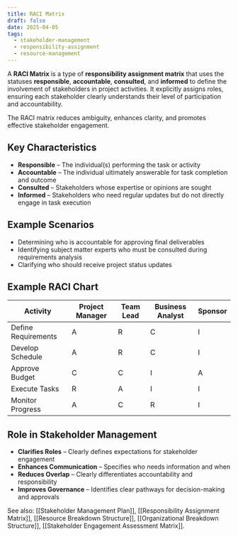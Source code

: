 ```yaml
---
title: RACI Matrix
draft: false
date: 2025-04-05
tags:
  - stakeholder-management
  - responsibility-assignment
  - resource-management
---
```


A **RACI Matrix** is a type of **responsibility assignment matrix** that uses the statuses **responsible**, **accountable**, **consulted**, and **informed** to define the involvement of stakeholders in project activities. It explicitly assigns roles, ensuring each stakeholder clearly understands their level of participation and accountability.

The RACI matrix reduces ambiguity, enhances clarity, and promotes effective stakeholder engagement.

## Key Characteristics

- **Responsible** – The individual(s) performing the task or activity  
- **Accountable** – The individual ultimately answerable for task completion and outcome  
- **Consulted** – Stakeholders whose expertise or opinions are sought  
- **Informed** – Stakeholders who need regular updates but do not directly engage in task execution  

## Example Scenarios

- Determining who is accountable for approving final deliverables  
- Identifying subject matter experts who must be consulted during requirements analysis  
- Clarifying who should receive project status updates  

## Example RACI Chart

| Activity             | Project Manager | Team Lead | Business Analyst | Sponsor |
|----------------------|-----------------|-----------|------------------|---------|
| Define Requirements  | A               | R         | C                | I       |
| Develop Schedule     | A               | R         | C                | I       |
| Approve Budget       | C               | C         | I                | A       |
| Execute Tasks        | R               | A         | I                | I       |
| Monitor Progress     | A               | C         | R                | I       |

## Role in Stakeholder Management

- **Clarifies Roles** – Clearly defines expectations for stakeholder engagement  
- **Enhances Communication** – Specifies who needs information and when  
- **Reduces Overlap** – Clearly differentiates accountability and responsibility  
- **Improves Governance** – Identifies clear pathways for decision-making and approvals  

See also: [[Stakeholder Management Plan]], [[Responsibility Assignment Matrix]], [[Resource Breakdown Structure]], [[Organizational Breakdown Structure]], [[Stakeholder Engagement Assessment Matrix]].